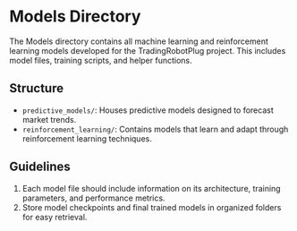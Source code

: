 # Models Directory

The Models directory contains all machine learning and reinforcement learning models developed for the TradingRobotPlug project. This includes model files, training scripts, and helper functions.

## Structure
- `predictive_models/`: Houses predictive models designed to forecast market trends.
- `reinforcement_learning/`: Contains models that learn and adapt through reinforcement learning techniques.

## Guidelines
1. Each model file should include information on its architecture, training parameters, and performance metrics.
2. Store model checkpoints and final trained models in organized folders for easy retrieval.